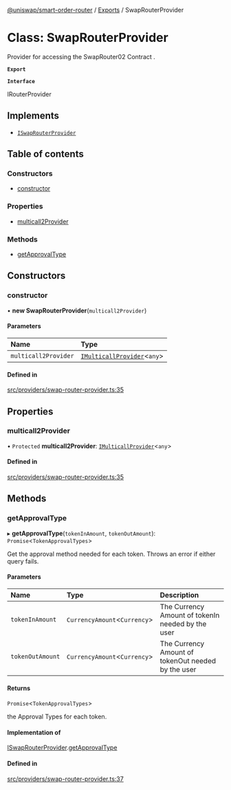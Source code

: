 [@uniswap/smart-order-router](../README.md) / [Exports](../modules.md) / SwapRouterProvider

# Class: SwapRouterProvider

Provider for accessing the SwapRouter02 Contract .

**`Export`**

**`Interface`**

IRouterProvider

## Implements

- [`ISwapRouterProvider`](../interfaces/ISwapRouterProvider.md)

## Table of contents

### Constructors

- [constructor](SwapRouterProvider.md#constructor)

### Properties

- [multicall2Provider](SwapRouterProvider.md#multicall2provider)

### Methods

- [getApprovalType](SwapRouterProvider.md#getapprovaltype)

## Constructors

### constructor

• **new SwapRouterProvider**(`multicall2Provider`)

#### Parameters

| Name | Type |
| :------ | :------ |
| `multicall2Provider` | [`IMulticallProvider`](IMulticallProvider.md)<`any`\> |

#### Defined in

[src/providers/swap-router-provider.ts:35](https://github.com/Uniswap/smart-order-router/blob/10190c3/src/providers/swap-router-provider.ts#L35)

## Properties

### multicall2Provider

• `Protected` **multicall2Provider**: [`IMulticallProvider`](IMulticallProvider.md)<`any`\>

#### Defined in

[src/providers/swap-router-provider.ts:35](https://github.com/Uniswap/smart-order-router/blob/10190c3/src/providers/swap-router-provider.ts#L35)

## Methods

### getApprovalType

▸ **getApprovalType**(`tokenInAmount`, `tokenOutAmount`): `Promise`<`TokenApprovalTypes`\>

Get the approval method needed for each token. Throws an error if either query fails.

#### Parameters

| Name | Type | Description |
| :------ | :------ | :------ |
| `tokenInAmount` | `CurrencyAmount`<`Currency`\> | The Currency Amount of tokenIn needed by the user |
| `tokenOutAmount` | `CurrencyAmount`<`Currency`\> | The Currency Amount of tokenOut needed by the user |

#### Returns

`Promise`<`TokenApprovalTypes`\>

the Approval Types for each token.

#### Implementation of

[ISwapRouterProvider](../interfaces/ISwapRouterProvider.md).[getApprovalType](../interfaces/ISwapRouterProvider.md#getapprovaltype)

#### Defined in

[src/providers/swap-router-provider.ts:37](https://github.com/Uniswap/smart-order-router/blob/10190c3/src/providers/swap-router-provider.ts#L37)
